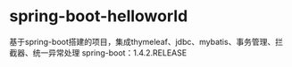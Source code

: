 # spring-boot-helloworld
基于spring-boot搭建的项目，集成thymeleaf、jdbc、mybatis、事务管理、拦截器、统一异常处理
spring-boot：1.4.2.RELEASE
